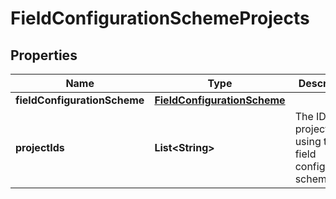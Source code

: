 # FieldConfigurationSchemeProjects

## Properties
Name | Type | Description | Notes
------------ | ------------- | ------------- | -------------
**fieldConfigurationScheme** | [**FieldConfigurationScheme**](FieldConfigurationScheme.md) |  |  [optional]
**projectIds** | **List&lt;String&gt;** | The IDs of projects using the field configuration scheme. | 
